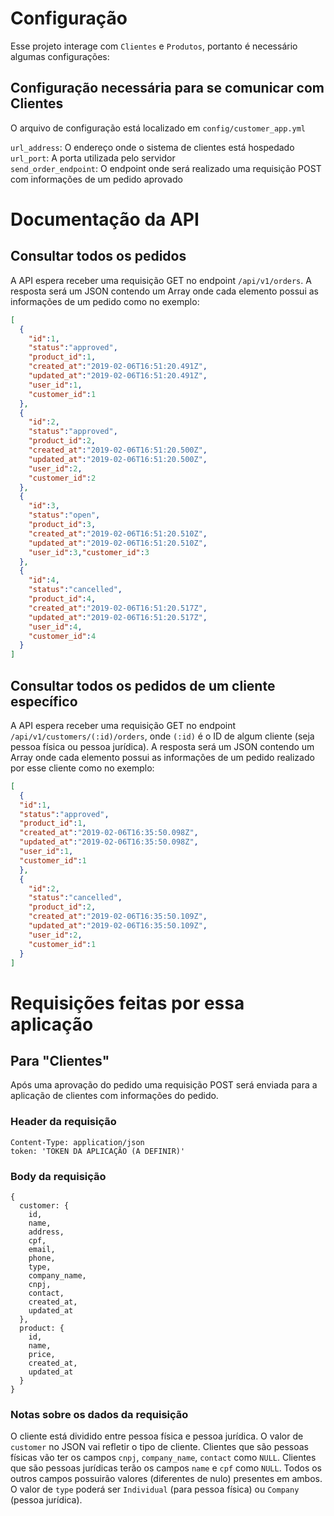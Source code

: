 # Configuração

Esse projeto interage com `Clientes` e `Produtos`, portanto é necessário algumas configurações:

## Configuração necessária para se comunicar com Clientes

O arquivo de configuração está localizado em `config/customer_app.yml`

`url_address`: O endereço onde o sistema de clientes está hospedado     
`url_port`: A porta utilizada pelo servidor     
`send_order_endpoint`: O endpoint onde será realizado uma requisição POST com informações de um pedido aprovado     

# Documentação da API

## Consultar todos os pedidos

A API espera receber uma requisição GET no endpoint `/api/v1/orders`. A resposta será um JSON contendo um Array onde cada elemento possui as informações de um pedido como no exemplo:

```json
[
  {
    "id":1,
    "status":"approved",
    "product_id":1,
    "created_at":"2019-02-06T16:51:20.491Z",
    "updated_at":"2019-02-06T16:51:20.491Z",
    "user_id":1,
    "customer_id":1
  },
  {
    "id":2,
    "status":"approved",
    "product_id":2,
    "created_at":"2019-02-06T16:51:20.500Z",
    "updated_at":"2019-02-06T16:51:20.500Z",
    "user_id":2,
    "customer_id":2
  },
  {
    "id":3,
    "status":"open",
    "product_id":3,
    "created_at":"2019-02-06T16:51:20.510Z",
    "updated_at":"2019-02-06T16:51:20.510Z",
    "user_id":3,"customer_id":3
  },
  {
    "id":4,
    "status":"cancelled",
    "product_id":4,
    "created_at":"2019-02-06T16:51:20.517Z",
    "updated_at":"2019-02-06T16:51:20.517Z",
    "user_id":4,
    "customer_id":4
  }
]
```

## Consultar todos os pedidos de um cliente específico

A API espera receber uma requisição GET no endpoint `/api/v1/customers/(:id)/orders`, onde `(:id)` é o ID de algum cliente (seja pessoa física ou pessoa jurídica). A resposta será um JSON contendo um Array onde cada elemento possui as informações de um pedido realizado por esse cliente como no exemplo:

```json
[
  {
  "id":1,
  "status":"approved",
  "product_id":1,
  "created_at":"2019-02-06T16:35:50.098Z",
  "updated_at":"2019-02-06T16:35:50.098Z",
  "user_id":1,
  "customer_id":1
  },
  {
    "id":2,
    "status":"cancelled",
    "product_id":2,
    "created_at":"2019-02-06T16:35:50.109Z",
    "updated_at":"2019-02-06T16:35:50.109Z",
    "user_id":2,
    "customer_id":1
  }
]
```


# Requisições feitas por essa aplicação

## Para "Clientes"
Após uma aprovação do pedido uma requisição POST será enviada para a aplicação de clientes com informações do pedido.

### Header da requisição
```
Content-Type: application/json
token: 'TOKEN DA APLICAÇÃO (A DEFINIR)'
```

### Body da requisição
```
{
  customer: {
    id,
    name,
    address,
    cpf,
    email,
    phone,
    type,
    company_name,
    cnpj,
    contact,
    created_at,
    updated_at
  },
  product: {
    id,
    name,
    price,
    created_at,
    updated_at
  }
}
```

### Notas sobre os dados da requisição
O cliente está dividido entre pessoa física e pessoa jurídica. O valor de `customer` no JSON vai refletir o tipo de cliente. Clientes que são pessoas físicas vão ter os campos `cnpj`, `company_name`, `contact` como `NULL`. Clientes que são pessoas jurídicas terão os campos `name` e `cpf` como `NULL`. Todos os outros campos possuirão valores (diferentes de nulo) presentes em ambos. O valor de `type` poderá ser `Individual` (para pessoa física) ou `Company` (pessoa jurídica).  
